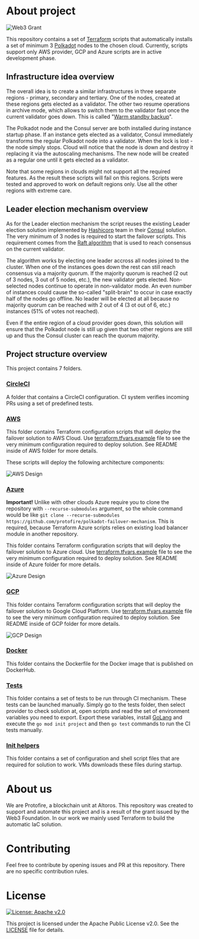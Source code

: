 # About project

![Web3 Grant](web3_badge.svg "Web3 Grant")


This repository contains a set of [Terraform](https://www.terraform.io/) scripts that automatically installs a set of minimum 3 [Polkadot](https://polkadot.network/) nodes to the chosen cloud. Currently, scripts support only AWS provider, GCP and Azure scripts are in active development phase.

## Infrastructure idea overview

The overall idea is to create a similar infrastructures in three separate regions - primary, secondary and tertiary. One of the nodes, created at these regions gets elected as a validator. The other two resume operations in archive mode, which allows to switch them to the validator fast once the current validator goes down. This is called "[Warm standby backup](https://tutorialsdojo.com/backup-and-restore-vs-pilot-light-vs-warm-standby-vs-multi-site/)".

The Polkadot node and the Consul server are both installed during instance startup phase. If an instance gets elected as a validator, Consul immediately transforms the regular Polkadot node into a validator. When the lock is lost - the node simply stops. Cloud will notice that the node is down and destroy it replacing it via the autoscaling mechanisms. The new node will be created as a regular one until it gets elected as a validator.

Note that some regions in clouds might not support all the required features. As the result these scripts will fail on this regions. Scripts were tested and approved to work on default regions only. Use all the other regions with extreme care.

## Leader election mechanism overview

As for the Leader election mechanism the script reuses the existing Leader election solution implemented by [Hashicorp](https://www.hashicorp.com/) team in their [Consul](https://www.consul.io/) solution. The very minimum of 3 nodes is required to start the failover scripts. This requirement comes from the [Raft algorithm](https://www.consul.io/docs/internals/consensus.html) that is used to reach consensus on the current validator. 

The algorithm works by electing one leader accross all nodes joined to the cluster. When one of the instances goes down the rest can still reach consensus via a majority quorum. If the majority quorum is reached (2 out of 3 nodes, 3 out of 5 nodes, etc.), the new validator gets elected. Non-selected nodes continue to operate in non-validator mode. An even number of instances could cause the so-called "split-brain" to occur in case exactly half of the nodes go offline. No leader will be elected at all because no majority quorum can be reached with 2 out of 4 (3 ot out of 6, etc.) instances (51% of votes not reached).

Even if the entire region of a cloud provider goes down, this solution will ensure that the Polkadot node is still up given that two other regions are still up and thus the Consul cluster can reach the quorum majority.

## Project structure overview

This project contains 7 folders.

### [CircleCI](.circleci/)

A folder that contains a CircleCI configuration. CI system verifies incoming PRs using a set of predefined tests.

### [AWS](aws/)

This folder contains Terraform configuration scripts that will deploy the failover solution to AWS Cloud. Use [terraform.tfvars.example](aws/terraform.tfvars.example) file to see the very minimum configuration required to deploy solution. See README inside of AWS folder for more details.

These scripts will deploy the following architecture components:

![AWS Design](aws-architecture.png "AWS Design architecture")

### [Azure](azure/)

**Important!** Unlike with other clouds Azure require you to clone the repository with `--recurse-submodules` argument, so the whole command would be like `git clone --recurse-submodules https://github.com/protofire/polkadot-failover-mechanism`. This is required, because Terraform Azure scripts relies on existing load balancer module in another repository.

This folder contains Terraform configuration scripts that will deploy the failover solution to Azure cloud. Use [terraform.tfvars.example](azure/terraform.tfvars.example) file to see the very minimum configuration required to deploy solution. See README inside of Azure folder for more details.


![Azure Design](azure-architecture.png "Azure Design architecture")

### [GCP](gcp/)

This folder contains Terraform configuration scripts that will deploy the failover solution to Google Cloud Platform. Use [terraform.tfvars.example](gcp/terraform.tfvars.example) file to see the very minimum configuration required to deploy solution. See README inside of GCP folder for more details.

![GCP Design](gcp-architecture.png "GCP Design architecture")

### [Docker](docker/)

This folder contains the Dockerfile for the Docker image that is published on DockerHub.

### [Tests](tests/)

This folder contains a set of tests to be run through CI mechanism. These tests can be launched manually. Simply go to the tests folder, then select provider to check solution at, open scripts and read the set of environment variables you need to export. Export these variables, install [GoLang](https://golang.org/doc/install) and execute the `go mod init project` and then `go test` commands to run the CI tests manually.

### [Init helpers](init-helpers/)

This folder contains a set of configuration and shell script files that are required for solution to work. VMs downloads these files during startup.

# About us

We are Protofire, a blockchain unit at Altoros.
This repository was created to support and automate this project and is a result of the grant issued
by the Web3 Foundation.
In our work we mainly used Terraform to build the automatic IaC solution.

# Contributing

Feel free to contribute by opening issues and PR at this repository. There are no specific contribution rules.

# License

[![License: Apache v2.0](https://img.shields.io/badge/license-MIT%2FApache--2.0-blue.svg)](https://www.apache.org/licenses/LICENSE-2.0.txt)

This project is licensed under the Apache Public License v2.0. See the [LICENSE](LICENSE.md) file for details.
